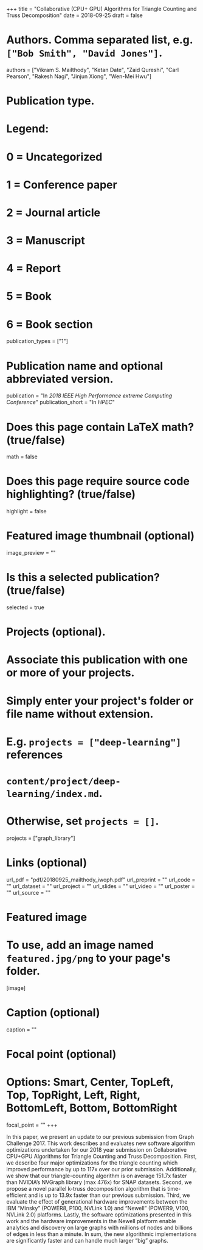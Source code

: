 +++
title = "Collaborative (CPU+ GPU) Algorithms for Triangle Counting and Truss Decomposition"
date = 2018-09-25
draft = false

# Authors. Comma separated list, e.g. `["Bob Smith", "David Jones"]`.
authors = ["Vikram S. Mailthody", "Ketan Date", "Zaid Qureshi", "Carl Pearson", "Rakesh Nagi", "Jinjun Xiong", "Wen-Mei Hwu"]

# Publication type.
# Legend:
# 0 = Uncategorized
# 1 = Conference paper
# 2 = Journal article
# 3 = Manuscript
# 4 = Report
# 5 = Book
# 6 = Book section
publication_types = ["1"]

# Publication name and optional abbreviated version.
publication = "In *2018 IEEE High Performance extreme Computing Conference*"
publication_short = "In *HPEC*"

# Does this page contain LaTeX math? (true/false)
math = false

# Does this page require source code highlighting? (true/false)
highlight = false

# Featured image thumbnail (optional)
image_preview = ""

# Is this a selected publication? (true/false)
selected = true

# Projects (optional).
#   Associate this publication with one or more of your projects.
#   Simply enter your project's folder or file name without extension.
#   E.g. `projects = ["deep-learning"]` references 
#   `content/project/deep-learning/index.md`.
#   Otherwise, set `projects = []`.
projects = ["graph_library"]

# Links (optional)
url_pdf = "pdf/20180925_mailthody_iwoph.pdf"
url_preprint = ""
url_code = ""
url_dataset = ""
url_project = ""
url_slides = ""
url_video = ""
url_poster = ""
url_source = ""

# Featured image
# To use, add an image named `featured.jpg/png` to your page's folder. 
[image]
  # Caption (optional)
  caption = ""

  # Focal point (optional)
  # Options: Smart, Center, TopLeft, Top, TopRight, Left, Right, BottomLeft, Bottom, BottomRight
  focal_point = ""
+++

In this paper, we present an update to our previous submission  from  Graph  Challenge  2017.  This  work  describes and evaluates new software algorithm optimizations undertaken for our 2018 year submission on Collaborative CPU+GPU Algorithms for Triangle Counting and Truss Decomposition. First, we describe four major optimizations for the triangle counting which improved performance by up to 117x over our prior submission. Additionally,  we  show  that  our triangle-counting  algorithm  is on average 151.7x faster than NVIDIA’s NVGraph library (max 476x)  for  SNAP  datasets.  Second,  we  propose  a  novel  parallel k-truss  decomposition  algorithm  that  is  time-efficient  and  is  up to 13.9x faster than our previous submission. Third, we evaluate the  effect  of  generational  hardware  improvements  between  the IBM  “Minsky”  (POWER8,  P100,  NVLink  1.0)  and  “Newell” (POWER9,  V100,  NVLink  2.0)  platforms.  Lastly,  the  software optimizations presented in this work and the hardware improvements  in  the  Newell  platform  enable  analytics  and  discovery  on large graphs  with millions of nodes  and billions of edges  in less than a minute. In sum, the new algorithmic implementations are significantly  faster  and  can  handle  much  larger  “big”  graphs.